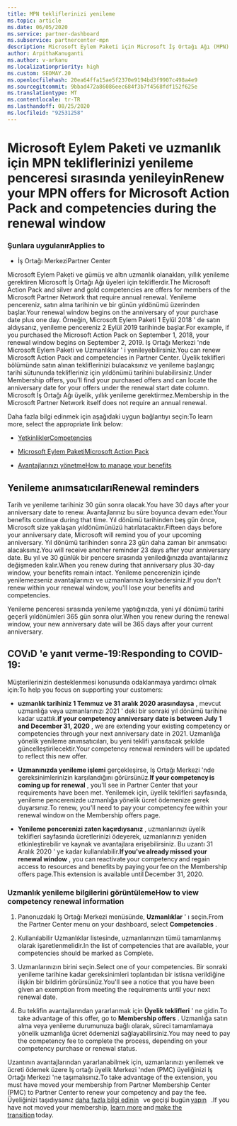 ```yaml
---
title: MPN tekliflerinizi yenileme
ms.topic: article
ms.date: 06/05/2020
ms.service: partner-dashboard
ms.subservice: partnercenter-mpn
description: Microsoft Eylem Paketi için Microsoft İş Ortağı Ağı (MPN) tekliflerini yenileme & Uzmanlıklar-yenileme penceresi, satın alma tarihi ve bir gün için yıl dönümü başlar.
author: ArpithaKanuganti
ms.author: v-arkanu
ms.localizationpriority: high
ms.custom: SEOMAY.20
ms.openlocfilehash: 20ea64ffa15ae5f2370e9194bd3f9907c498a4e9
ms.sourcegitcommit: 9bbad472a86086eec684f3b7f4568fdf152f625e
ms.translationtype: MT
ms.contentlocale: tr-TR
ms.lasthandoff: 08/25/2020
ms.locfileid: "92531258"
---
```

# <a name="renew-your-mpn-offers-for-microsoft-action-pack-and-competencies-during-the-renewal-window"></a><span data-ttu-id="d4456-103">Microsoft Eylem Paketi ve uzmanlık için MPN tekliflerinizi yenileme penceresi sırasında yenileyin</span><span class="sxs-lookup"><span data-stu-id="d4456-103">Renew your MPN offers for Microsoft Action Pack and competencies during the renewal window</span></span>

### <a name="applies-to"></a><span data-ttu-id="d4456-104">Şunlara uygulanır</span><span class="sxs-lookup"><span data-stu-id="d4456-104">Applies to</span></span>

- <span data-ttu-id="d4456-105">İş Ortağı Merkezi</span><span class="sxs-lookup"><span data-stu-id="d4456-105">Partner Center</span></span>

<span data-ttu-id="d4456-106">Microsoft Eylem Paketi ve gümüş ve altın uzmanlık olanakları, yıllık yenileme gerektiren Microsoft İş Ortağı Ağı üyeleri için tekliflerdir.</span><span class="sxs-lookup"><span data-stu-id="d4456-106">The Microsoft Action Pack and silver and gold competencies are offers for members of the Microsoft Partner Network that require annual renewal.</span></span> <span data-ttu-id="d4456-107">Yenileme pencereniz, satın alma tarihinin ve bir günün yıldönümü üzerinden başlar.</span><span class="sxs-lookup"><span data-stu-id="d4456-107">Your renewal window begins on the anniversary of your purchase date plus one day.</span></span> <span data-ttu-id="d4456-108">Örneğin, Microsoft Eylem Paketi 1 Eylül 2018 ' de satın aldıysanız, yenileme pencereniz 2 Eylül 2019 tarihinde başlar.</span><span class="sxs-lookup"><span data-stu-id="d4456-108">For example, if you purchased the Microsoft Action Pack on September 1, 2018, your renewal window begins on September 2, 2019.</span></span> <span data-ttu-id="d4456-109">Iş Ortağı Merkezi 'nde Microsoft Eylem Paketi ve Uzmanlıklar ' i yenileyebilirsiniz.</span><span class="sxs-lookup"><span data-stu-id="d4456-109">You can renew Microsoft Action Pack and competencies in Partner Center.</span></span> <span data-ttu-id="d4456-110">Üyelik teklifleri bölümünde satın alınan tekliflerinizi bulacaksınız ve yenileme başlangıç tarihi sütununda teklifleriniz için yıldönümü tarihini bulabilirsiniz.</span><span class="sxs-lookup"><span data-stu-id="d4456-110">Under Membership offers, you'll find your purchased offers and can locate the anniversary date for your offers under the renewal start date column.</span></span> <span data-ttu-id="d4456-111">Microsoft İş Ortağı Ağı üyelik, yıllık yenileme gerektirmez.</span><span class="sxs-lookup"><span data-stu-id="d4456-111">Membership in the Microsoft Partner Network itself does not require an annual renewal.</span></span> 

<span data-ttu-id="d4456-112">Daha fazla bilgi edinmek için aşağıdaki uygun bağlantıyı seçin:</span><span class="sxs-lookup"><span data-stu-id="d4456-112">To learn more, select the appropriate link below:</span></span> 

- [<span data-ttu-id="d4456-113">Yetkinlikler</span><span class="sxs-lookup"><span data-stu-id="d4456-113">Competencies</span></span>](learn-about-competencies.md)

- [<span data-ttu-id="d4456-114">Microsoft Eylem Paketi</span><span class="sxs-lookup"><span data-stu-id="d4456-114">Microsoft Action Pack</span></span>](mpn-get-action-pack.md)

- [<span data-ttu-id="d4456-115">Avantajlarınızı yönetme</span><span class="sxs-lookup"><span data-stu-id="d4456-115">How to manage your benefits</span></span>](manage-your-partner-network-benefits.md)

## <a name="renewal-reminders"></a><span data-ttu-id="d4456-116">Yenileme anımsatıcıları</span><span class="sxs-lookup"><span data-stu-id="d4456-116">Renewal reminders</span></span> 

<span data-ttu-id="d4456-117">Tarih ve yenileme tarihiniz 30 gün sonra olacak.</span><span class="sxs-lookup"><span data-stu-id="d4456-117">You have 30 days after your anniversary date to renew.</span></span> <span data-ttu-id="d4456-118">Avantajlarınız bu süre boyunca devam eder.</span><span class="sxs-lookup"><span data-stu-id="d4456-118">Your benefits continue during that time.</span></span> <span data-ttu-id="d4456-119">Yıl dönümü tarihinden beş gün önce, Microsoft size yaklaşan yıldönümünüzü hatırlatacaktır.</span><span class="sxs-lookup"><span data-stu-id="d4456-119">Fifteen days before your anniversary date, Microsoft will remind you of your upcoming anniversary.</span></span> <span data-ttu-id="d4456-120">Yıl dönümü tarihinden sonra 23 gün daha zaman bir anımsatıcı alacaksınız.</span><span class="sxs-lookup"><span data-stu-id="d4456-120">You will receive another reminder 23 days after your anniversary date.</span></span> <span data-ttu-id="d4456-121">Bu yıl ve 30 günlük bir pencere sırasında yeniledığınızda avantajlarınız değişmeden kalır.</span><span class="sxs-lookup"><span data-stu-id="d4456-121">When you renew during that anniversary plus 30-day window, your benefits remain intact.</span></span> <span data-ttu-id="d4456-122">Yenileme pencerenizin içinde yenilemezseniz avantajlarınızı ve uzmanlarınızı kaybedersiniz.</span><span class="sxs-lookup"><span data-stu-id="d4456-122">If you don't renew within your renewal window, you'll lose your benefits and competencies.</span></span>

<span data-ttu-id="d4456-123">Yenileme penceresi sırasında yenileme yaptığınızda, yeni yıl dönümü tarihi geçerli yıldönümleri 365 gün sonra olur.</span><span class="sxs-lookup"><span data-stu-id="d4456-123">When you renew during the renewal window, your new anniversary date will be 365 days after your current anniversary.</span></span>

## <a name="responding-to-covid-19"></a><span data-ttu-id="d4456-124">COVıD 'e yanıt verme-19:</span><span class="sxs-lookup"><span data-stu-id="d4456-124">Responding to COVID-19:</span></span>

<span data-ttu-id="d4456-125">Müşterilerinizin desteklenmesi konusunda odaklanmaya yardımcı olmak için:</span><span class="sxs-lookup"><span data-stu-id="d4456-125">To help you focus on supporting your customers:</span></span> 

- <span data-ttu-id="d4456-126">**uzmanlık tarihiniz 1 Temmuz ve 31 aralık 2020 arasındaysa** , mevcut uzmanlığa veya uzmanlarınızı 2021 ' deki bir sonraki yıl dönümü tarihine kadar uzattık.</span><span class="sxs-lookup"><span data-stu-id="d4456-126">**if your competency anniversary date is between July 1 and December 31, 2020** , we are extending your existing competency or competencies through your next anniversary date in 2021.</span></span> <span data-ttu-id="d4456-127">Uzmanlığa yönelik yenileme anımsatıcıları, bu yeni teklifi yansıtacak şekilde güncelleştirilecektir.</span><span class="sxs-lookup"><span data-stu-id="d4456-127">Your competency renewal reminders will be updated to reflect this new offer.</span></span> 

- <span data-ttu-id="d4456-128">**Uzmanınızda yenileme işlemi** gerçekleşirse, Iş Ortağı Merkezi 'nde gereksinimlerinizin karşılandığını görürsünüz.</span><span class="sxs-lookup"><span data-stu-id="d4456-128">**If your competency is coming up for renewal** , you'll see in Partner Center that your requirements have been met.</span></span> <span data-ttu-id="d4456-129">Yenilemek için, üyelik teklifleri sayfasında, yenileme pencerenizde uzmanlığa yönelik ücret ödemenize gerek duyarsınız.</span><span class="sxs-lookup"><span data-stu-id="d4456-129">To renew, you'll need to pay your competency fee within your renewal window on the Membership offers page.</span></span> 

- <span data-ttu-id="d4456-130">**Yenileme pencerenizi zaten kaçırdıysanız** , uzmanlarınızı üyelik teklifleri sayfasında ücretlerinizi ödeyerek, uzmanlarınızı yeniden etkinleştirebilir ve kaynak ve avantajlara erişebilirsiniz. Bu uzantı 31 Aralık 2020 ' ye kadar kullanılabilir.</span><span class="sxs-lookup"><span data-stu-id="d4456-130">**If you've already missed your renewal window** , you can reactivate your competency and regain access to resources and benefits by paying your fee on the Membership offers page.This extension is available until December 31, 2020.</span></span>

### <a name="how-to-view-competency-renewal-information"></a><span data-ttu-id="d4456-131">Uzmanlık yenileme bilgilerini görüntüleme</span><span class="sxs-lookup"><span data-stu-id="d4456-131">How to view competency renewal information</span></span>

1. <span data-ttu-id="d4456-132">Panonuzdaki Iş Ortağı Merkezi menüsünde, **Uzmanlıklar** ' ı seçin.</span><span class="sxs-lookup"><span data-stu-id="d4456-132">From the Partner Center menu on your dashboard, select **Competencies** .</span></span>  

2. <span data-ttu-id="d4456-133">Kullanılabilir Uzmanlıklar listesinde, uzmanlarınızın tümü tamamlanmış olarak işaretlenmelidir.</span><span class="sxs-lookup"><span data-stu-id="d4456-133">In the list of competencies that are available, your competencies should be marked as Complete.</span></span>  

3. <span data-ttu-id="d4456-134">Uzmanlarınızın birini seçin.</span><span class="sxs-lookup"><span data-stu-id="d4456-134">Select one of your competencies.</span></span> <span data-ttu-id="d4456-135">Bir sonraki yenileme tarihine kadar gereksinimleri toplantıdan bir istisna verildiğine ilişkin bir bildirim görürsünüz.</span><span class="sxs-lookup"><span data-stu-id="d4456-135">You'll see a notice that you have been given an exemption from meeting the requirements until your next renewal date.</span></span>

4. <span data-ttu-id="d4456-136">Bu teklifin avantajlarından yararlanmak için **Üyelik teklifleri** ' ne gidin.</span><span class="sxs-lookup"><span data-stu-id="d4456-136">To take advantage of this offer, go to **Membership offers** .</span></span> <span data-ttu-id="d4456-137">Uzmanlığa satın alma veya yenileme durumunuza bağlı olarak, süreci tamamlamaya yönelik uzmanlığa ücret ödemenizi sağlayabilirsiniz.</span><span class="sxs-lookup"><span data-stu-id="d4456-137">You may need to pay the competency fee to complete the process, depending on your competency purchase or renewal status.</span></span> 

<span data-ttu-id="d4456-138">Uzantının avantajlarından yararlanabilmek için, uzmanlarınızı yenilemek ve ücreti ödemek üzere Iş ortağı üyelik Merkezi 'nden (PMC) üyeliğinizi Iş Ortağı Merkezi 'ne taşımalısınız.</span><span class="sxs-lookup"><span data-stu-id="d4456-138">To take advantage of the extension, you must have moved your membership from Partner Membership Center (PMC) to Partner Center to renew your competency and pay the fee.</span></span> <span data-ttu-id="d4456-139">Üyeliğinizi taşıdıysanız [daha fazla bilgi edinin](prepare-pmc-pc-migration.md)   ve geçişi bugün [yapın](https://partners.microsoft.com/partnerprogram/Welcome.aspx)   .</span><span class="sxs-lookup"><span data-stu-id="d4456-139">If you have not moved your membership, [learn more](prepare-pmc-pc-migration.md) and [make the transition](https://partners.microsoft.com/partnerprogram/Welcome.aspx) today.</span></span>  

